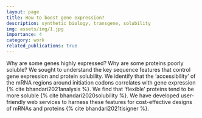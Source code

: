 ```yaml
---
layout: page
title: How to boost gene expression?
description: synthetic biology, transgene, solubility
img: assets/img/1.jpg
importance: 4
category: work
related_publications: true
---
```


Why are some genes highly expressed? Why are some proteins poorly soluble? We sought to understand the key sequence features that control gene expression and protein solubility. We identify that the ‘accessibility’ of the mRNA regions around initiation codons correlates with gene expression {% cite bhandari2021analysis %}. We find that ‘flexible’ proteins tend to be more soluble {% cite bhandari2020solubility %}. We have developed user-friendly web services to harness these features for cost-effective designs of mRNAs and proteins {% cite bhandari2021tisigner %}.
